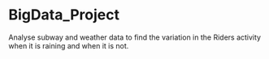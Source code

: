 # BigData_Project
Analyse subway and weather data to find the variation in the Riders activity when it is raining and when it is not.
